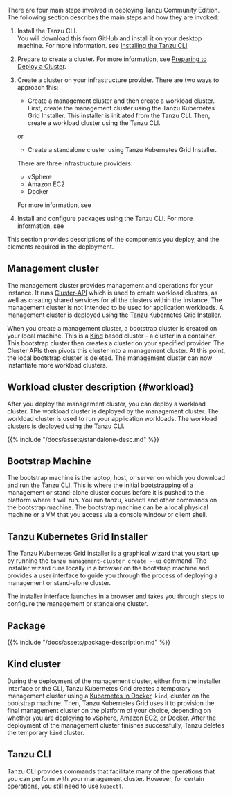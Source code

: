 There are four main steps involved in deploying Tanzu Community Edition. The following section describes the main steps and how they are invoked:

1. Install the Tanzu CLI.  
   You will download this from GitHub and install it on your desktop machine.
   For more information. see  [Installing the Tanzu CLI](cli-installation)
2. Prepare to create a cluster. For more information, see [Preparing to Deploy a Cluster](prepare-deployment).
2. Create a cluster on your infrastructure provider. There are two ways to approach this:
   * Create a management cluster and then create a workload cluster. First, create the management cluster using the Tanzu Kubernetes Grid Installer. This installer is initiated from the Tanzu CLI. Then, create a workload cluster using the Tanzu CLI.   []()
         
   or  
      
   * Create a standalone cluster using Tanzu Kubernetes Grid Installer.

   There are three infrastructure providers:   

    * vSphere
    * Amazon EC2
    * Docker

   For more information, see []()
4. Install and configure packages using the Tanzu CLI. For more information, see []()


This section provides descriptions of the components you deploy, and the elements required in the deployment.


## Management cluster
The management cluster provides management and operations for your instance. It runs [Cluster-API](https://cluster-api.sigs.k8s.io/) which is used to create workload clusters, as well as creating shared services for all the clusters within the instance.  The management cluster is not intended to be used for application workloads. A management cluster is deployed using the Tanzu Kubernetes Grid Installer.

When you create a management cluster, a bootstrap cluster is created on your local machine. This is a [Kind](https://kind.sigs.k8s.io/)  based cluster -  a cluster in a container.  This bootstrap cluster then creates a cluster on your specified provider. The Cluster APIs then pivots this cluster into a management cluster. 
At this point, the local bootstrap cluster is deleted.  The management cluster can now instantiate more workload clusters. 

## Workload cluster description {#workload}

After you deploy the management cluster, you can deploy a workload cluster. The workload cluster is deployed by the management cluster. The workload cluster is used to run your application workloads. The workload clusters is deployed using the Tanzu CLI.

{{% include "/docs/assets/standalone-desc.md" %}}

## Bootstrap Machine
The bootstrap machine is the laptop, host, or server on which you download and run the Tanzu CLI. This is where the initial bootstrapping of a management or stand-alone cluster occurs before it is pushed to the platform where it will run. You run tanzu, kubectl and other commands on the bootstrap machine. The bootstrap machine can be a local physical machine or a VM that you access via a console window or client shell.


## Tanzu Kubernetes Grid Installer
The Tanzu Kubernetes Grid installer is a graphical wizard that you start up by running the ``tanzu management-cluster create --ui`` command. The installer wizard runs locally in a browser on the bootstrap machine and provides a user interface to guide you through the process of deploying a management or stand-alone cluster. 

The installer interface launches in a browser and takes you through steps to configure the management or standalone cluster.



## Package
{{% include "/docs/assets/package-description.md" %}}

## Kind cluster
During the deployment of the management cluster, either from the installer interface or the CLI, Tanzu Kubernetes Grid creates a temporary management cluster using a [Kubernetes in Docker](https://kind.sigs.k8s.io/), `kind`, cluster on the bootstrap machine. Then, Tanzu Kubernetes Grid uses it to provision the final management cluster on the platform of your choice, depending on whether you are deploying to vSphere, Amazon EC2, or Docker. After the deployment of the management cluster finishes successfully, Tanzu deletes the temporary `kind` cluster.

## Tanzu CLI
Tanzu CLI provides commands that facilitate many of the operations that you can perform with your management cluster. However, for certain operations, you still need to use `kubectl`. 